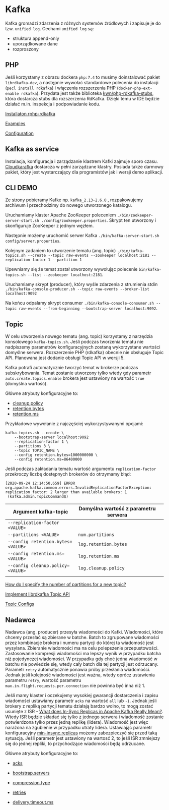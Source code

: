 # Kafka

Kafka gromadzi zdarzenia z różnych systemów źródłowych i zapisuje je do tzw. `unified log`.
Cechami `unified log` są:

* struktura append-only
* uporządkowane dane
* rozproszony

## PHP

Jeśli korzystamy z obrazu dockera `php:7.4` to musimy doinstalować pakiet `librdkafka-dev`, a następnie wywołać standardowe polecenia do instalacji (`pecl install rdkafka`) i włączenia rozszerzenia PHP (`docker-php-ext-enable rdkafka`). Przydata jest także biblioteka [kwn/php-rdkafka-stubs](https://github.com/kwn/php-rdkafka-stubs), która dostarcza stubs dla rozszerzenia RdKafka. Dzięki temu w IDE będzie działać m.in. inspekcja i podpowiadanie kodu.

[Installaton rphp-rdkafka](https://github.com/arnaud-lb/php-rdkafka#installation)

[Examples](https://arnaud.le-blanc.net/php-rdkafka-doc/phpdoc/rdkafka.examples.html)

[Configuration](https://github.com/edenhill/librdkafka/blob/master/CONFIGURATION.md)

## Kafka as service

Instalacja, konfiguracja i zarządzanie klastrem Kafki zajmuje sporo czasu. [Cloudkarafka](https://www.cloudkarafka.com/) dostarcza w pełni zarządzane klastry. Posiada także darmowy pakiet, który jest wystarczający dla programistów jak i wersji demo aplikacji.

## CLI DEMO

Ze [strony](https://kafka.apache.org/downloads) pobieramy Kafke np. `kafka_2.13-2.6.0` , rozpakowujemy archiwum i przechodzimy do nowego utworzonego katalogu.

Uruchamiamy klaster Apache ZooKeeper poleceniem `./bin/zookeeper-server-start.sh ./config/zookeeper.properties`. Skrypt ten utworzony i skonfiguruje ZooKeeper z jednym węzłem.

Następnie możemy uruchomić serwer Kafka `./bin/kafka-server-start.sh config/server.properties`.

Kolejnym zadaniem to utworzenie tematu (ang. topic) `./bin/kafka-topics.sh --create --topic raw-events --zookeeper localhost:2181 --replication-factor 1 --partition 1`

Upewniamy się że temat został utworzony wywołując polecenie `bin/kafka-topics.sh --list --zookeeper localhost:2181`.

Uruchamiamy skrypt (producer), który wyśle zdarzenia z strumienia stdin `./bin/kafka-console-producer.sh --topic raw-events --broker-list localhost:9092`

Na końcu odpalamy skrypt consumer `./bin/kafka-console-consumer.sh --topic raw-events --from-beginning --bootstrap-server localhost:9092`.

## Topic

W celu utworzenia nowego tematu (ang. topic) korzystamy z narzędzia konsolowego `kafka-topics.sh`. Jeśli podczas tworzenia tematu nie nadpiszemy parametrów konfiguracyjnych zostaną wykorzystane wartości domyślne serwera. Rozszerzenie PHP (rdkafka) obecnie nie obsługuje Topic API. Planowana jest dodanie obsługi Topic API w wersji 5.

Kafka potrafi automatycznie tworzyć temat w brokerze podczas subskrybowania. Temat zostanie utworzony tylko wtedy gdy parametr `auto.create.topics.enable` brokera jest ustawiony na wartość `true` (domyślna wartość).

Główne atrybuty konfiguracyjne to:

* [cleanup.policy](https://kafka.apache.org/26/documentation.html#cleanup.policy)
* [retention.bytes](https://kafka.apache.org/26/documentation.html#retention.bytes)
* [retention.ms](https://kafka.apache.org/26/documentation.html#retention.ms)

Przykładowe wywołanie z najczęściej wykorzystywanymi opcjami:

```
kafka-topics.sh --create \
	--bootstrap-server localhost:9092
	--replication-factor 1 \
	--partitions 3 \
	--topic TOPIC_NAME \
	--config retention.bytes=1000000000 \
	--config retention.ms=86400000
```

Jeśli podczas zakładania tematu wartość argumentu `replication-factor` przekroczy liczbę dostępnych brokerów do otrzymamy błąd:
```
[2020-09-24 12:14:50,659] ERROR org.apache.kafka.common.errors.InvalidReplicationFactorException: replication factor: 2 larger than available brokers: 1
 (kafka.admin.TopicCommand$)
```

|Argument kafka-topic   | Domyślna wartość z parametru serwera  |   |
|---|---|---|
| `--replication-factor <VALUE>`  |   |   |
| `--partitions <VALUE>`  | `num.partitions`  |   |
| `--config retention.bytes=<VALUE>`  | `log.retention.bytes`  |   |
| `--config retention.ms=<VALUE>`  | `log.retention.ms`  |   |
| `--config cleanup.policy=<VALUE>`  | `log.cleanup.policy`  |   |
|   |   |   |

[How do I specify the number of partitions for a new topic?](https://github.com/arnaud-lb/php-rdkafka/issues/163)

[Implement librdkafka Topic API ](https://github.com/arnaud-lb/php-rdkafka/issues/215)

[Topic Configs](https://kafka.apache.org/26/documentation.html#topicconfigs)

## Nadawca

Nadawca (ang. producer) przesyła wiadomości do Kafki. Wiadomości, które chcemy przesłać są zbierane w batche. Batch to zgrupowane wiadomości przez kombinacje brokera i numeru partycji do której ta wiadomość jest wysyłana. Zbieranie wiadomości ma na celu polepszenie przepustowości. Zastosowanie kompresji wiadomości ma lepszy wynik w przypadku batcha niż pojedynczej wiadomości. W przypadku gdy choć jedna wiadomość w batchu nie powiedzie się, wtedy cały batch dla tej partycji jest odrzucany. Parametr `retry` automatycznie ponawia próby przesłania wiadomości. Jednak jeśli kolejność wiadomości jest ważna, wtedy oprócz ustawienia parametru `retry`, wartość parametru `max.in.flight.requests.per.connection` nie powinna być inna niż 1.

Jeśli mamy klaster i oczekujemy wysokiej gwarancji dostarczenia i zapisu wiadomości ustawiamy parametr `acks` na wartość `all` lub `-1`. Jednak jeśli brokery z repliką partycji tematu działają bardzo wolno, to mogą zostać usunięte z ISR - [What does In-Sync Replicas in Apache Kafka Really Mean?](https://www.cloudkarafka.com/blog/2019-09-28-what-does-in-sync-in-apache-kafka-really-mean.html). Wtedy ISR będzie składać się tylko z jednego serwera i wiadomość zostanie potwierdzona tylko przez jedną replikę (lidera). Wiadomość jest więc narażona na zgubienie w przypadku utraty lidera. Ustawiając parametr konfiguracyjny [min-insync.replicas](https://kafka.apache.org/documentation/#min.insync.replicas) możemy zabezpieczyć się przed taką sytuacją. Jeśli parametr jest ustawiony na wartosć 2, to jeśli ISR zmniejszy się do jednej repliki, to  przychodzące wiadomości będą odrzucane.

Główne atrybuty konfiguracyjne to:

* [acks ](https://kafka.apache.org/26/documentation/#acks)

* [bootstrap.servers](https://kafka.apache.org/26/documentation/#bootstrap.servers)

* [compression.type](https://kafka.apache.org/26/documentation/#compression.type)

* [retries](https://kafka.apache.org/26/documentation/#retries)

* [delivery.timeout.ms](https://kafka.apache.org/26/documentation/#delivery.timeout.ms)
